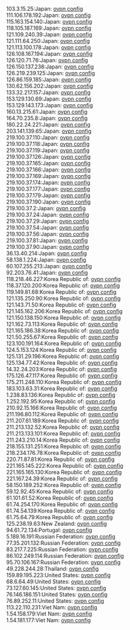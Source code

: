 103.3.15.25:Japan: [ovpn config](vpn/103_3_15_25.ovpn)  
111.106.178.192:Japan: [ovpn config](vpn/111_106_178_192.ovpn)  
115.163.154.140:Japan: [ovpn config](vpn/115_163_154_140.ovpn)  
118.105.187.169:Japan: [ovpn config](vpn/118_105_187_169.ovpn)  
121.109.240.39:Japan: [ovpn config](vpn/121_109_240_39.ovpn)  
121.111.64.250:Japan: [ovpn config](vpn/121_111_64_250.ovpn)  
121.113.100.178:Japan: [ovpn config](vpn/121_113_100_178.ovpn)  
126.108.167.194:Japan: [ovpn config](vpn/126_108_167_194.ovpn)  
126.120.71.76:Japan: [ovpn config](vpn/126_120_71_76.ovpn)  
126.150.137.238:Japan: [ovpn config](vpn/126_150_137_238.ovpn)  
126.219.239.125:Japan: [ovpn config](vpn/126_219_239_125.ovpn)  
126.86.159.185:Japan: [ovpn config](vpn/126_86_159_185.ovpn)  
130.62.156.202:Japan: [ovpn config](vpn/130_62_156_202.ovpn)  
133.32.217.157:Japan: [ovpn config](vpn/133_32_217_157.ovpn)  
153.129.130.69:Japan: [ovpn config](vpn/153_129_130_69.ovpn)  
153.129.143.173:Japan: [ovpn config](vpn/153_129_143_173.ovpn)  
160.13.215.61:Japan: [ovpn config](vpn/160_13_215_61.ovpn)  
164.70.235.8:Japan: [ovpn config](vpn/164_70_235_8.ovpn)  
180.22.24.221:Japan: [ovpn config](vpn/180_22_24_221.ovpn)  
203.141.139.65:Japan: [ovpn config](vpn/203_141_139_65.ovpn)  
219.100.37.110:Japan: [ovpn config](vpn/219_100_37_110.ovpn)  
219.100.37.118:Japan: [ovpn config](vpn/219_100_37_118.ovpn)  
219.100.37.119:Japan: [ovpn config](vpn/219_100_37_119.ovpn)  
219.100.37.126:Japan: [ovpn config](vpn/219_100_37_126.ovpn)  
219.100.37.165:Japan: [ovpn config](vpn/219_100_37_165.ovpn)  
219.100.37.166:Japan: [ovpn config](vpn/219_100_37_166.ovpn)  
219.100.37.169:Japan: [ovpn config](vpn/219_100_37_169.ovpn)  
219.100.37.174:Japan: [ovpn config](vpn/219_100_37_174.ovpn)  
219.100.37.177:Japan: [ovpn config](vpn/219_100_37_177.ovpn)  
219.100.37.179:Japan: [ovpn config](vpn/219_100_37_179.ovpn)  
219.100.37.190:Japan: [ovpn config](vpn/219_100_37_190.ovpn)  
219.100.37.2:Japan: [ovpn config](vpn/219_100_37_2.ovpn)  
219.100.37.24:Japan: [ovpn config](vpn/219_100_37_24.ovpn)  
219.100.37.29:Japan: [ovpn config](vpn/219_100_37_29.ovpn)  
219.100.37.54:Japan: [ovpn config](vpn/219_100_37_54.ovpn)  
219.100.37.56:Japan: [ovpn config](vpn/219_100_37_56.ovpn)  
219.100.37.81:Japan: [ovpn config](vpn/219_100_37_81.ovpn)  
219.100.37.90:Japan: [ovpn config](vpn/219_100_37_90.ovpn)  
36.13.40.214:Japan: [ovpn config](vpn/36_13_40_214.ovpn)  
58.138.1.224:Japan: [ovpn config](vpn/58_138_1_224.ovpn)  
60.107.255.213:Japan: [ovpn config](vpn/60_107_255_213.ovpn)  
92.203.76.41:Japan: [ovpn config](vpn/92_203_76_41.ovpn)  
118.218.46.227:Korea Republic of: [ovpn config](vpn/118_218_46_227.ovpn)  
118.37.120.200:Korea Republic of: [ovpn config](vpn/118_37_120_200.ovpn)  
119.149.81.68:Korea Republic of: [ovpn config](vpn/119_149_81_68.ovpn)  
121.135.250.90:Korea Republic of: [ovpn config](vpn/121_135_250_90.ovpn)  
121.143.71.50:Korea Republic of: [ovpn config](vpn/121_143_71_50.ovpn)  
121.145.162.206:Korea Republic of: [ovpn config](vpn/121_145_162_206.ovpn)  
121.150.138.150:Korea Republic of: [ovpn config](vpn/121_150_138_150.ovpn)  
121.162.73.113:Korea Republic of: [ovpn config](vpn/121_162_73_113.ovpn)  
121.165.186.38:Korea Republic of: [ovpn config](vpn/121_165_186_38.ovpn)  
121.50.255.67:Korea Republic of: [ovpn config](vpn/121_50_255_67.ovpn)  
123.100.191.164:Korea Republic of: [ovpn config](vpn/123_100_191_164.ovpn)  
124.5.153.124:Korea Republic of: [ovpn config](vpn/124_5_153_124.ovpn)  
125.131.29.196:Korea Republic of: [ovpn config](vpn/125_131_29_196.ovpn)  
125.134.77.42:Korea Republic of: [ovpn config](vpn/125_134_77_42.ovpn)  
14.32.24.203:Korea Republic of: [ovpn config](vpn/14_32_24_203.ovpn)  
175.126.47.117:Korea Republic of: [ovpn config](vpn/175_126_47_117.ovpn)  
175.211.248.110:Korea Republic of: [ovpn config](vpn/175_211_248_110.ovpn)  
183.103.63.31:Korea Republic of: [ovpn config](vpn/183_103_63_31.ovpn)  
1.238.83.136:Korea Republic of: [ovpn config](vpn/1_238_83_136.ovpn)  
1.252.192.95:Korea Republic of: [ovpn config](vpn/1_252_192_95.ovpn)  
210.92.15.166:Korea Republic of: [ovpn config](vpn/210_92_15_166.ovpn)  
211.196.80.112:Korea Republic of: [ovpn config](vpn/211_196_80_112.ovpn)  
211.207.61.189:Korea Republic of: [ovpn config](vpn/211_207_61_189.ovpn)  
211.213.132.52:Korea Republic of: [ovpn config](vpn/211_213_132_52.ovpn)  
211.213.133.101:Korea Republic of: [ovpn config](vpn/211_213_133_101.ovpn)  
211.243.210.14:Korea Republic of: [ovpn config](vpn/211_243_210_14.ovpn)  
218.155.131.251:Korea Republic of: [ovpn config](vpn/218_155_131_251.ovpn)  
218.234.176.78:Korea Republic of: [ovpn config](vpn/218_234_176_78.ovpn)  
220.71.87.81:Korea Republic of: [ovpn config](vpn/220_71_87_81.ovpn)  
221.165.145.222:Korea Republic of: [ovpn config](vpn/221_165_145_222.ovpn)  
221.165.165.130:Korea Republic of: [ovpn config](vpn/221_165_165_130.ovpn)  
221.167.24.39:Korea Republic of: [ovpn config](vpn/221_167_24_39.ovpn)  
58.150.189.252:Korea Republic of: [ovpn config](vpn/58_150_189_252.ovpn)  
59.12.92.45:Korea Republic of: [ovpn config](vpn/59_12_92_45.ovpn)  
61.101.61.52:Korea Republic of: [ovpn config](vpn/61_101_61_52.ovpn)  
61.74.254.170:Korea Republic of: [ovpn config](vpn/61_74_254_170.ovpn)  
61.74.54.139:Korea Republic of: [ovpn config](vpn/61_74_54_139.ovpn)  
61.75.64.79:Korea Republic of: [ovpn config](vpn/61_75_64_79.ovpn)  
125.238.19.63:New Zealand: [ovpn config](vpn/125_238_19_63.ovpn)  
94.61.72.134:Portugal: [ovpn config](vpn/94_61_72_134.ovpn)  
5.189.16.191:Russian Federation: [ovpn config](vpn/5_189_16_191.ovpn)  
77.35.201.132:Russian Federation: [ovpn config](vpn/77_35_201_132.ovpn)  
83.217.7.225:Russian Federation: [ovpn config](vpn/83_217_7_225.ovpn)  
86.102.249.114:Russian Federation: [ovpn config](vpn/86_102_249_114.ovpn)  
95.70.106.167:Russian Federation: [ovpn config](vpn/95_70_106_167.ovpn)  
49.228.244.28:Thailand: [ovpn config](vpn/49_228_244_28.ovpn)  
159.89.195.223:United States: [ovpn config](vpn/159_89_195_223.ovpn)  
68.6.64.49:United States: [ovpn config](vpn/68_6_64_49.ovpn)  
73.127.60.145:United States: [ovpn config](vpn/73_127_60_145.ovpn)  
76.146.186.151:United States: [ovpn config](vpn/76_146_186_151.ovpn)  
76.89.252.11:United States: [ovpn config](vpn/76_89_252_11.ovpn)  
113.22.110.231:Viet Nam: [ovpn config](vpn/113_22_110_231.ovpn)  
1.54.158.179:Viet Nam: [ovpn config](vpn/1_54_158_179.ovpn)  
1.54.181.177:Viet Nam: [ovpn config](vpn/1_54_181_177.ovpn)  

